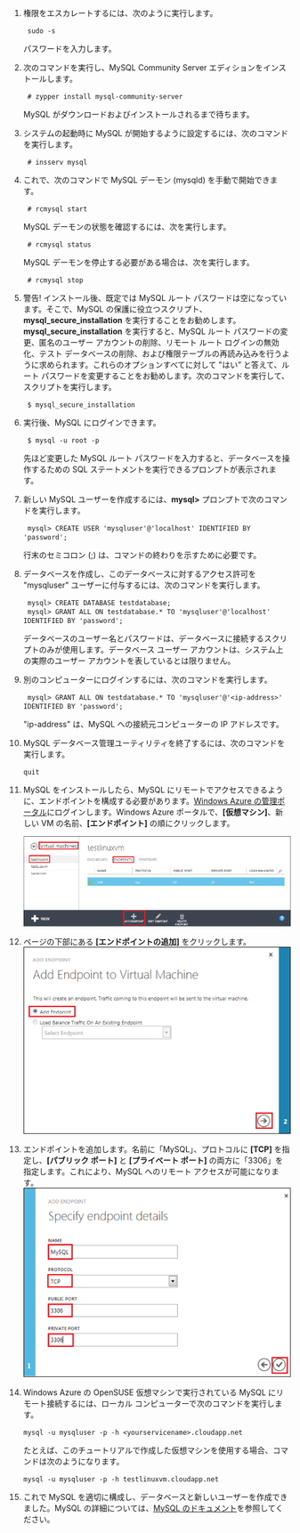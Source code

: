
1. 権限をエスカレートするには、次のように実行します。

		sudo -s
	
	パスワードを入力します。

2. 次のコマンドを実行し、MySQL Community Server エディションをインストールします。

		# zypper install mysql-community-server

	MySQL がダウンロードおよびインストールされるまで待ちます。
3. システムの起動時に MySQL が開始するように設定するには、次のコマンドを実行します。

		# insserv mysql
4. これで、次のコマンドで MySQL デーモン (mysqld) を手動で開始できます。

		# rcmysql start

	MySQL デーモンの状態を確認するには、次を実行します。

		# rcmysql status

	MySQL デーモンを停止する必要がある場合は、次を実行します。

		# rcmysql stop

5. 警告! インストール後、既定では MySQL ルート パスワードは空になっています。そこで、MySQL の保護に役立つスクリプト、**mysql\_secure\_installation** を実行することをお勧めします。**mysql\_secure\_installation** を実行すると、MySQL ルート パスワードの変更、匿名のユーザー アカウントの削除、リモート ルート ログインの無効化、テスト データベースの削除、および権限テーブルの再読み込みを行うように求められます。これらのオプションすべてに対して "はい” と答えて、ルート パスワードを変更することをお勧めします。次のコマンドを実行して、スクリプトを実行します。

		$ mysql_secure_installation

6. 実行後、MySQL にログインできます。

		$ mysql -u root -p

	先ほど変更した MySQL ルート パスワードを入力すると、データベースを操作するための SQL ステートメントを実行できるプロンプトが表示されます。

7. 新しい MySQL ユーザーを作成するには、**mysql>** プロンプトで次のコマンドを実行します。

		mysql> CREATE USER 'mysqluser'@'localhost' IDENTIFIED BY 'password';

	行末のセミコロン (;) は、コマンドの終わりを示すために必要です。

8. データベースを作成し、このデータベースに対するアクセス許可を "mysqluser" ユーザーに付与するには、次のコマンドを実行します。

		mysql> CREATE DATABASE testdatabase;
		mysql> GRANT ALL ON testdatabase.* TO 'mysqluser'@'localhost' IDENTIFIED BY 'password';

	データベースのユーザー名とパスワードは、データベースに接続するスクリプトのみが使用します。データベース ユーザー アカウントは、システム上の実際のユーザー アカウントを表しているとは限りません。

9. 別のコンピューターにログインするには、次のコマンドを実行します。

		mysql> GRANT ALL ON testdatabase.* TO 'mysqluser'@'<ip-address>' IDENTIFIED BY 'password';

	"ip-address" は、MySQL への接続元コンピューターの IP アドレスです。
	
10. MySQL データベース管理ユーティリティを終了するには、次のコマンドを実行します。

		quit

11. MySQL をインストールしたら、MySQL にリモートでアクセスできるように、エンドポイントを構成する必要があります。[Windows Azure の管理ポータル][AzurePreviewPortal]にログインします。Windows Azure ポータルで、**[仮想マシン]**、新しい VM の名前、**[エンドポイント]** の順にクリックします。

	![エンドポイント][Image7]

12. ページの下部にある **[エンドポイントの追加]** をクリックします。
	![エンドポイント][Image8]

13. エンドポイントを追加します。名前に「MySQL」、プロトコルに **[TCP]** を指定し、**[パブリック ポート]** と **[プライベート ポート]** の両方に「3306」を指定します。これにより、MySQL へのリモート アクセスが可能になります。
	![エンドポイント][Image9]

14. Windows Azure の OpenSUSE 仮想マシンで実行されている MySQL にリモート接続するには、ローカル コンピューターで次のコマンドを実行します。

		mysql -u mysqluser -p -h <yourservicename>.cloudapp.net

	たとえば、このチュートリアルで作成した仮想マシンを使用する場合、コマンドは次のようになります。

		mysql -u mysqluser -p -h testlinuxvm.cloudapp.net

15. これで MySQL を適切に構成し、データベースと新しいユーザーを作成できました。MySQL の詳細については、[MySQL のドキュメント][MySQLDocs]を参照してください。	

[MySQLDocs]: http://dev.mysql.com/doc/
[AzurePreviewPortal]: http://manage.windowsazure.com
[Image7]: ./media/install-and-run-mysql-on-opensuse-vm/LinuxVmAddEndpoint.png
[Image8]: ./media/install-and-run-mysql-on-opensuse-vm/LinuxVmAddEndpoint2.png
[Image9]: ./media/install-and-run-mysql-on-opensuse-vm/LinuxVmAddEndpointMySQL.png

